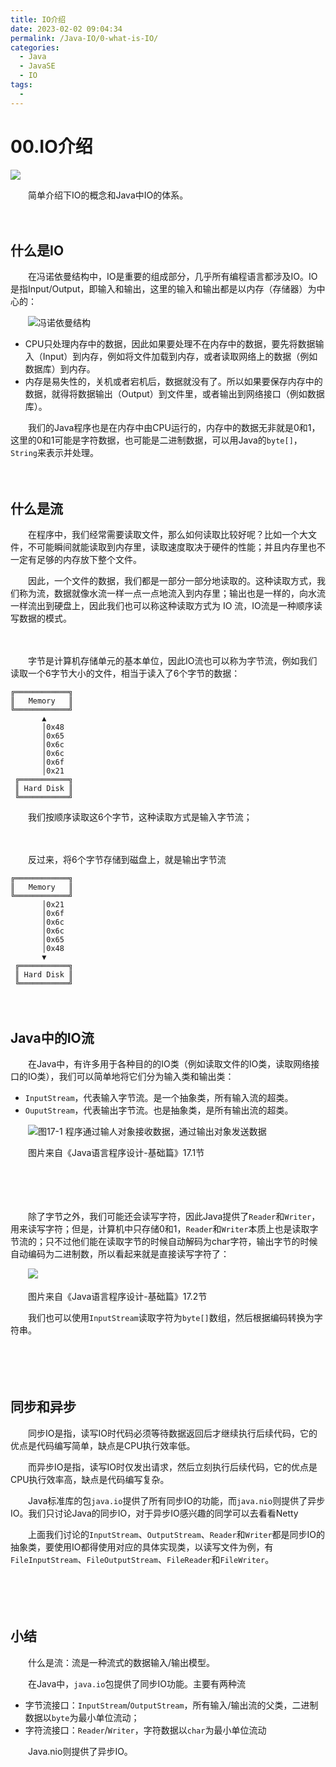 ```yaml
---
title: IO介绍
date: 2023-02-02 09:04:34
permalink: /Java-IO/0-what-is-IO/
categories:
  - Java
  - JavaSE
  - IO
tags:
  - 
---
```



# 00.IO介绍

![](https://image.peterjxl.com/blog/130.jpg)

　　简单介绍下IO的概念和Java中IO的体系。

<!-- more -->
　　‍

## 什么是IO

　　在冯诺依曼结构中，IO是重要的组成部分，几乎所有编程语言都涉及IO。IO是指Input/Output，即输入和输出，这里的输入和输出都是以内存（存储器）为中心的：

　　​![冯诺依曼结构](https://image.peterjxl.com/blog/image-20230116151320-oadtwgw.png)​

* CPU只处理内存中的数据，因此如果要处理不在内存中的数据，要先将数据输入（Input）到内存，例如将文件加载到内存，或者读取网络上的数据（例如数据库）到内存。
* 内存是易失性的，关机或者宕机后，数据就没有了。所以如果要保存内存中的数据，就得将数据输出（Output）到文件里，或者输出到网络接口（例如数据库）。

　　我们的Java程序也是在内存中由CPU运行的，内存中的数据无非就是0和1，这里的0和1可能是字符数据，也可能是二进制数据，可以用Java的`byte[]`​，`String`​来表示并处理。

　　‍

## 什么是流

　　在程序中，我们经常需要读取文件，那么如何读取比较好呢？比如一个大文件，不可能瞬间就能读取到内存里，读取速度取决于硬件的性能；并且内存里也不一定有足够的内存放下整个文件。

　　因此，一个文件的数据，我们都是一部分一部分地读取的。这种读取方式，我们称为流，数据就像水流一样一点一点地流入到内存里；输出也是一样的，向水流一样流出到硬盘上，因此我们也可以称这种读取方式为 IO 流，IO流是一种顺序读写数据的模式。

　　‍

　　字节是计算机存储单元的基本单位，因此IO流也可以称为字节流，例如我们读取一个6字节大小的文件，相当于读入了6个字节的数据：

```
╔════════════╗
║   Memory   ║
╚════════════╝
       ▲
       │0x48
       │0x65
       │0x6c
       │0x6c
       │0x6f
       │0x21
 ╔═══════════╗
 ║ Hard Disk ║
 ╚═══════════╝
```

　　我们按顺序读取这6个字节，这种读取方式是输入字节流；

　　‍

　　反过来，将6个字节存储到磁盘上，就是输出字节流

```
╔════════════╗
║   Memory   ║
╚════════════╝
       │0x21
       │0x6f
       │0x6c
       │0x6c
       │0x65
       │0x48
       ▼
 ╔═══════════╗
 ║ Hard Disk ║
 ╚═══════════╝
```

　　‍

## Java中的IO流

　　在Java中，有许多用于各种目的的IO类（例如读取文件的IO类，读取网络接口的IO类），我们可以简单地将它们分为输入类和输出类：

* `InputStream`​，代表输入字节流。是一个抽象类，所有输入流的超类。
* `OuputStream`​，代表输出字节流。也是抽象类，是所有输出流的超类。

　　​![图17-1 程序通过输人对象接收数据，通过输出对象发送数据](https://image.peterjxl.com/blog/image-20200630085356028-20221001150046-2dad921.png)​

　　图片来自《Java语言程序设计-基础篇》17.1节

　　‍

　　‍

　　除了字节之外，我们可能还会读写字符，因此Java提供了`Reader`​和`Writer`​，用来读写字符；但是，计算机中只存储0和1，`Reader`​和`Writer`​本质上也是读取字节流的；只不过他们能在读取字节的时候自动解码为char字符，输出字节的时候自动编码为二进制数，所以看起来就是直接读写字符了：

　　​![](https://image.peterjxl.com/blog/image-20200630085506107-20221001150046-l6mdnu9.png)​

　　图片来自《Java语言程序设计-基础篇》17.2节

　　我们也可以使用`InputStream`​读取字符为`byte[]`​数组，然后根据编码转换为字符串。

　　‍

　　‍

## 同步和异步

　　同步IO是指，读写IO时代码必须等待数据返回后才继续执行后续代码，它的优点是代码编写简单，缺点是CPU执行效率低。

　　而异步IO是指，读写IO时仅发出请求，然后立刻执行后续代码，它的优点是CPU执行效率高，缺点是代码编写复杂。

　　Java标准库的包`java.io`​提供了所有同步IO的功能，而`java.nio`​则提供了异步IO。我们只讨论Java的同步IO，对于异步IO感兴趣的同学可以去看看Netty

　　上面我们讨论的`InputStream`​、`OutputStream`​、`Reader`​和`Writer`​都是同步IO的抽象类，要使用IO都得使用对应的具体实现类，以读写文件为例，有`FileInputStream`​、`FileOutputStream`​、`FileReader`​和`FileWriter`​。

　　‍

　　‍

## 小结

　　什么是流：流是一种流式的数据输入/输出模型。

　　在Java中，`java.io`​包提供了同步IO功能。主要有两种流

* 字节流接口：`InputStream`​/`OutputStream`​，所有输入/输出流的父类，二进制数据以`byte`​为最小单位流动；
* 字符流接口：`Reader`​/`Writer`​，字符数据以`char`​为最小单位流动

　　Java.nio则提供了异步IO。

　　‍
